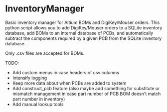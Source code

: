 # InventoryManager

Basic inventory manager for Altium BOMs and DigiKey/Mouser orders. This python script allows you to add DigiKey/Mouser orders to a SQLite inventory database, add BOMs to an internal database of PCBs, and automatically subtract the components required by a given PCB from the SQLite inventory database.

Only .csv files are accepted for BOMs. 

TODO:
- Add custom menus in case headers of csv columns
- Intensify logging
- Keep more data about when PCBs are added to system
- Add construct_pcb feature (also maybe add something for substitute or mismatch management in case part number of PCB BOM doesn't match part number in inventory)
- Add manual lookup tools